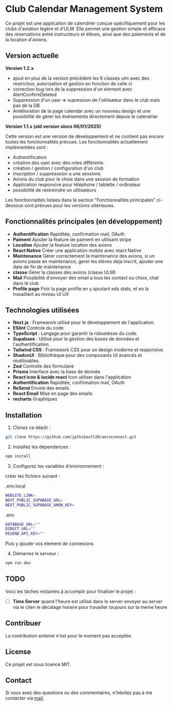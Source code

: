 # Club Calendar Management System

Ce projet est une application de calendrier conçue spécifiquement pour les clubs d'aviation légère et d'ULM. Elle permet une gestion simple et efficace des réservations entre instructeurs et élèves, ainsi que des paiements et de la location d'avions.

## Version actuelle

**Version 1.2.x**
 *  ajout en plus de la version précédent les 6 classes ulm avec des restriction, autorisation et gestion en fonction de celle ci
 *  correction bug lors de la suppression d'un element avec AlertConfirmDeleted
 *  Suppression d'un user => supression de l'utilisateur dans le club mais pas de la DB
 *  Amélioration de la page calendar avec un nouveau design et une possibilité de gérer les évènements directement depuis le calendrier

**Version 1.1.x (old version since 06/01/2025)** 

Cette version est une version de développement et ne contient pas encore toutes les fonctionnalités prévues. Les fonctionnalités actuellement implémentées sont :

*   Authentification
*   création des user avec des roles différents
*   création / gestion / configuration d'un club
*   inscription / suppresssion a une sessions
*   Avions du club pour le choix dans une session de formation
*   Application responsive pour téléphone / tablette / ordinateur
*   possibilité de restreindre un utilisateurs

Les fonctionnalités listées dans la section "Fonctionnalités principales" ci-dessous sont prévues pour les versions ultérieures.

## Fonctionnalités principales (en développement)

- **Authentification** Rapiditée, confirmation mail, OAuth
- **Paiment** Ajouter la feature de paiment en utilisant stripe
- **Location** Ajouter la feature location des avions
- **React Native** Créer une application mobile avec react Native
- **Maintenance** Gérer correctement la maintenance des avions, si un avions passe en maintenance, gerer les élèves deja inscrit, ajouter une date de fin de maintenance
- **classe** Gérer la classes des avions (classe ULM)
- **Mail** Possibilité d'envoyer des email a tous les contact ou choix, chat dans le club 
- **Profile page** Finir la page profile en y ajoutant eds stats, et en la travaillant au niveau UI UX

## Technologies utilisées

- **Next.js** : Framework utilisé pour le développement de l'application.
- **ESlint** Controle du code
- **TypeScript** : Langage pour garantir la robustesse du code.
- **Supabase** : Utilisé pour la gestion des bases de données et l'authentification.
- **Tailwind CSS** : Framework CSS pour un design moderne et responsive.
- **ShadcnUI** : Bibliothèque pour des composants UI avancés et réutilisables.
- **Zod** Controlle des formulaire
- **Prisma** Interface avec la base de donnée
- **React icon & lucide react** Icon utiliser dans l'application
- **Authentification** Rapiditée, confirmation mail, OAuth
- **ReSend** Envoie des emails
- **React Email** Mise en page des emails
- **recharts** Graphiques

## Installation

1. Clonez ce dépôt :

```bash
git clone https://github.com/jpthibault20/aeroconnect.git
```	

2. Installez les dépendances :

```bash
npm install
```

3. Configurez les variables d'environnement :

créer les fichiers suivant : 

.env.local
```bash
WEBSITE_LINK=
NEXT_PUBLIC_SUPABASE_URL=
NEXT_PUBLIC_SUPABASE_ANON_KEY=
```
.env
```bash
DATABASE_URL=""
DIRECT_URL=""
RESEND_API_KEY=""
```
Puis y ajouter vos element de connexions

4. Démarrez le serveur :

```bash
npm run dev
```

## TODO

Voici les tâches restantes à accomplir pour finaliser le projet :

- [ ] **Time Server** quand l'heure est utilisé dans le server envoyer au server via le clien le décalage horaire pour travailler toujours sur la meme heure

## Contribuer

La contribution externe n'est pour le moment pas acceptée. 

## License

Ce projet est sous licence MIT.

## Contact

Si vous avez des questions ou des commentaires, n'hésitez pas à me contacter via [mail](mailto:thibault@jp-developpement.com).

